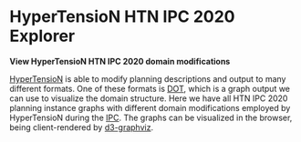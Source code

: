 # HyperTensioN HTN IPC 2020 Explorer
**View HyperTensioN HTN IPC 2020 domain modifications**

[HyperTensioN](../../../HyperTensioN) is able to modify planning descriptions and output to many different formats.
One of these formats is [DOT](https://www.graphviz.org/doc/info/lang.html), which is a graph output we can use to visualize the domain structure.
Here we have all HTN IPC 2020 planning instance graphs with different domain modifications employed by HyperTensioN during the [IPC](../../../HyperTensioN/blob/master/docs/IPC.md).
The graphs can be visualized in the browser, being client-rendered by [d3-graphviz](https://github.com/magjac/d3-graphviz).